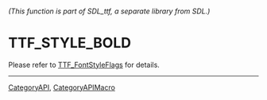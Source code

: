 ###### (This function is part of SDL_ttf, a separate library from SDL.)
# TTF_STYLE_BOLD

Please refer to [TTF_FontStyleFlags](TTF_FontStyleFlags) for details.

----
[CategoryAPI](CategoryAPI), [CategoryAPIMacro](CategoryAPIMacro)

